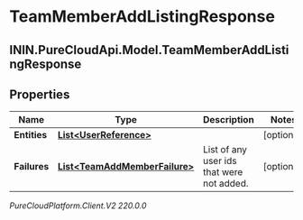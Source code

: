 # TeamMemberAddListingResponse

## ININ.PureCloudApi.Model.TeamMemberAddListingResponse

## Properties

|Name | Type | Description | Notes|
|------------ | ------------- | ------------- | -------------|
| **Entities** | [**List&lt;UserReference&gt;**](UserReference) |  | [optional] |
| **Failures** | [**List&lt;TeamAddMemberFailure&gt;**](TeamAddMemberFailure) | List of any user ids that were not added. | [optional] |



_PureCloudPlatform.Client.V2 220.0.0_
